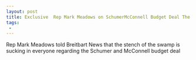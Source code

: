 ```yaml
---
layout: post
title: Exclusive  Rep Mark Meadows on SchumerMcConnell Budget Deal The Stench of the Swamp Is Sucking in Everyone on Capitol Hill
tags:
 -
---
```

Rep Mark Meadows told Breitbart News that the stench of the swamp is sucking in everyone regarding the Schumer and McConnell budget deal
